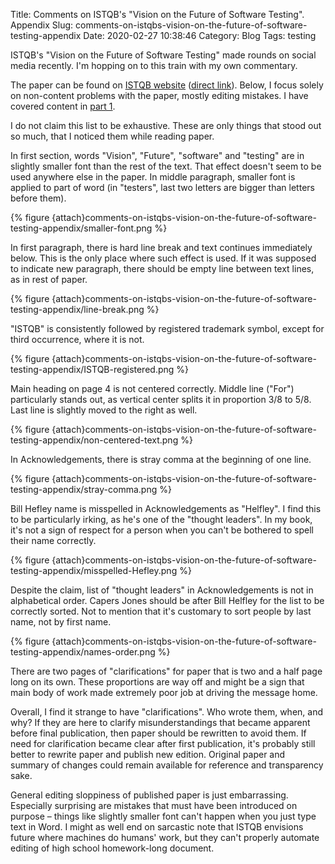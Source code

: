 Title: Comments on ISTQB's "Vision on the Future of Software Testing". Appendix
Slug: comments-on-istqbs-vision-on-the-future-of-software-testing-appendix
Date: 2020-02-27 10:38:46
Category: Blog
Tags: testing

ISTQB's "Vision on the Future of Software Testing" made rounds on social media recently. I'm hopping on to this train with my own commentary.

<!-- more -->

The paper can be found on [ISTQB website](https://www.istqb.org/references/white-papers.html) ([direct link](https://www.istqb.org/documents/ISTQB_The_Vision_on_the_Future_of_Software_Testing_Final.pdf)). Below, I focus solely on non-content problems with the paper, mostly editing mistakes. I have covered content in [part 1]({filename}comments-on-istqbs-vision-on-the-future-of-software-testing.md).

I do not claim this list to be exhaustive. These are only things that stood out so much, that I noticed them while reading paper.

In first section, words "Vision", "Future", "software" and "testing" are in slightly smaller font than the rest of the text. That effect doesn't seem to be used anywhere else in the paper. In middle paragraph, smaller font is applied to part of word (in "testers", last two letters are bigger than letters before them).

{% figure
    {attach}comments-on-istqbs-vision-on-the-future-of-software-testing-appendix/smaller-font.png
%}

In first paragraph, there is hard line break and text continues immediately below. This is the only place where such effect is used. If it was supposed to indicate new paragraph, there should be empty line between text lines, as in rest of paper.

{% figure
    {attach}comments-on-istqbs-vision-on-the-future-of-software-testing-appendix/line-break.png
%}

"ISTQB" is consistently followed by registered trademark symbol, except for third occurrence, where it is not.

{% figure
    {attach}comments-on-istqbs-vision-on-the-future-of-software-testing-appendix/ISTQB-registered.png
%}

Main heading on page 4 is not centered correctly. Middle line ("For") particularly stands out, as vertical center splits it in proportion 3/8 to 5/8. Last line is slightly moved to the right as well.

{% figure
    {attach}comments-on-istqbs-vision-on-the-future-of-software-testing-appendix/non-centered-text.png
%}

In Acknowledgements, there is stray comma at the beginning of one line.

{% figure
    {attach}comments-on-istqbs-vision-on-the-future-of-software-testing-appendix/stray-comma.png
%}

Bill Hefley name is misspelled in Acknowledgements as "Helfley". I find this to be particularly irking, as he's one of the "thought leaders". In my book, it's not a sign of respect for a person when you can't be bothered to spell their name correctly.

{% figure
    {attach}comments-on-istqbs-vision-on-the-future-of-software-testing-appendix/misspelled-Hefley.png
%}

Despite the claim, list of "thought leaders" in Acknowledgements is not in alphabetical order. Capers Jones should be after Bill Helfley for the list to be correctly sorted. Not to mention that it's customary to sort people by last name, not by first name.

{% figure
    {attach}comments-on-istqbs-vision-on-the-future-of-software-testing-appendix/names-order.png
%}

There are two pages of "clarifications" for paper that is two and a half page long on its own. These proportions are way off and might be a sign that main body of work made extremely poor job at driving the message home.

Overall, I find it strange to have "clarifications". Who wrote them, when, and why? If they are here to clarify misunderstandings that became apparent before final publication, then paper should be rewritten to avoid them. If need for clarification became clear after first publication, it's probably still better to rewrite paper and publish new edition. Original paper and summary of changes could remain available for reference and transparency sake.

General editing sloppiness of published paper is just embarrassing. Especially surprising are mistakes that must have been introduced on purpose – things like slightly smaller font can't happen when you just type text in Word. I might as well end on sarcastic note that ISTQB envisions future where machines do humans' work, but they can't properly automate editing of high school homework-long document.
